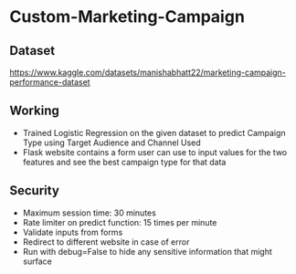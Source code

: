 # Custom-Marketing-Campaign

## Dataset
https://www.kaggle.com/datasets/manishabhatt22/marketing-campaign-performance-dataset

## Working
- Trained Logistic Regression on the given dataset to predict Campaign Type using Target Audience and Channel Used
- Flask website contains a form user can use to input values for the two features and see the best campaign type for that data

## Security
- Maximum session time: 30 minutes
- Rate limiter on predict function: 15 times per minute
- Validate inputs from forms
- Redirect to different website in case of error
- Run with debug=False to hide any sensitive information that might surface
